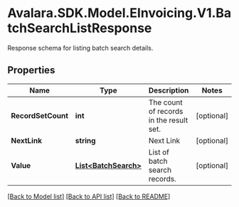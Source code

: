 # Avalara.SDK.Model.EInvoicing.V1.BatchSearchListResponse
Response schema for listing batch search details.

## Properties

Name | Type | Description | Notes
------------ | ------------- | ------------- | -------------
**RecordSetCount** | **int** | The count of records in the result set. | [optional] 
**NextLink** | **string** | Next Link | [optional] 
**Value** | [**List&lt;BatchSearch&gt;**](BatchSearch.md) | List of batch search records. | [optional] 

[[Back to Model list]](../../../README.md#documentation-for-models) [[Back to API list]](../../../README.md#documentation-for-api-endpoints) [[Back to README]](../../../README.md)

